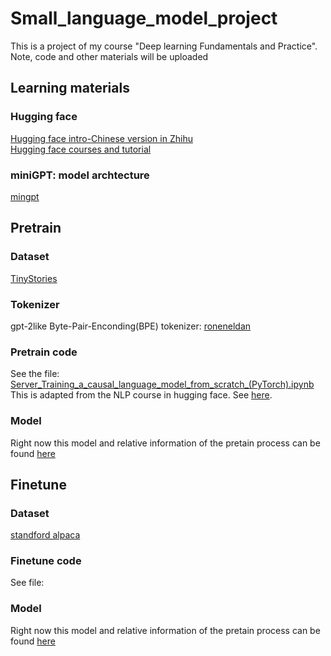 # Small_language_model_project
This is a project of my course "Deep learning Fundamentals and Practice". Note, code and other materials will be uploaded

## Learning materials

### Hugging face
[Hugging face intro-Chinese version in Zhihu](https://zhuanlan.zhihu.com/p/535100411)  
[Hugging face courses and tutorial](https://huggingface.co/learn/nlp-course/chapter1/1)  

### miniGPT: model archtecture
[mingpt](https://github.com/karpathy/minGPT)

## Pretrain 

### Dataset 
[TinyStories](https://huggingface.co/datasets/roneneldan/TinyStories)
### Tokenizer
gpt-2like Byte-Pair-Enconding(BPE) tokenizer: [roneneldan](https://huggingface.co/roneneldan/TinyStories-1M)
### Pretrain code
See the file: [Server_Training_a_causal_language_model_from_scratch_(PyTorch).ipynb](https://github.com/Toflamus/Small_language_model_project/blob/main/Server_Training_a_causal_language_model_from_scratch_(PyTorch).ipynb) This is adapted from the NLP course in hugging face. See [here](https://huggingface.co/learn/nlp-course/chapter7/6?fw=pt). 
### Model 
Right now this model and relative information of the pretain process can be found [here](https://huggingface.co/Toflamus/GPT-2_para3M)

## Finetune 
### Dataset 
[standford alpaca](https://github.com/tatsu-lab/stanford_alpaca)
### Finetune code
See file: 
### Model 
Right now this model and relative information of the pretain process can be found [here](https://huggingface.co/Toflamus/GPT-2_3M_finetuned2)
